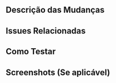 ## Descrição das Mudanças

<!-- Descreva detalhadamente o que esta PR adiciona ou modifica no projeto. Inclua informações como:
- Quais problemas ou necessidades ela atende
- Quais funcionalidades, classes, métodos, etc., foram adicionados, alterados ou removidos
- Quaisquer outras informações relevantes sobre as mudanças
-->

## Issues Relacionadas

<!-- Adicione links para as issues relacionadas a esta PR. Utilize palavras-chave como "fixes", "resolves", "closes" para fechar issues automaticamente quando a PR for mergeada, se aplicável. Exemplo:
- Fixes #123
- Resolves #456
- Closes #789
-->

## Como Testar

<!-- Descreva o passo a passo necessário para testar a sua PR. Inclua informações como:
- Pré-requisitos para testar (ex.: dependências, configurações, migrations...)
- Instruções detalhadas para executar os testes
- Quais resultados ou comportamentos esperados
- Qualquer outra informação relevante para o processo de teste
-->

## Screenshots (Se aplicável)

<!-- Adicione screenshots ou gifs que ajudem a ilustrar as mudanças ou os resultados dos testes, se aplicável. -->
